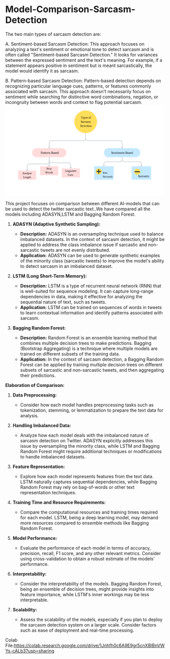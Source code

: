 # Model-Comparison-Sarcasm-Detection
The two main types of sarcasm detection are:

A. Sentiment-based Sarcasm Detection: This approach focuses on analyzing a text's sentiment or emotional tone to detect sarcasm and is often called "Sentiment-based Sarcasm Detection." It looks for variances between the expressed sentiment and the text's meaning. For example, if a statement appears positive in sentiment but is meant sarcastically, the model would identify it as sarcasm.

B. Pattern-based Sarcasm Detection: Pattern-based detection depends on recognizing particular language cues, patterns, or features commonly associated with sarcasm. This approach doesn't necessarily focus on sentiment while searching for distinctive word combinations, negation, or incongruity between words and context to flag potential sarcasm.
![Sarcasm-Detection](Images/1.png)


This project focuses on comparison between different AI-models that can be used to detect the twitter sarcastic text..We have compared all the models including ADASYN,LSTM and Bagging Random Forest.



1. **ADASYN (Adaptive Synthetic Sampling):**
   - **Description:** ADASYN is an oversampling technique used to balance imbalanced datasets. In the context of sarcasm detection, it might be applied to address the class imbalance issue if sarcastic and non-sarcastic tweets are not evenly distributed.
   - **Application:** ADASYN can be used to generate synthetic examples of the minority class (sarcastic tweets) to improve the model's ability to detect sarcasm in an imbalanced dataset.

2. **LSTM (Long Short-Term Memory):**
   - **Description:** LSTM is a type of recurrent neural network (RNN) that is well-suited for sequence modeling. It can capture long-range dependencies in data, making it effective for analyzing the sequential nature of text, such as tweets.
   - **Application:** LSTM can be trained on sequences of words in tweets to learn contextual information and identify patterns associated with sarcasm.

3. **Bagging Random Forest:**
   - **Description:** Random Forest is an ensemble learning method that combines multiple decision trees to make predictions. Bagging (Bootstrap Aggregating) is a technique where multiple models are trained on different subsets of the training data.
   - **Application:** In the context of sarcasm detection, a Bagging Random Forest can be applied by training multiple decision trees on different subsets of sarcastic and non-sarcastic tweets, and then aggregating their predictions.

**Elaboration of Comparison:**

1. **Data Preprocessing:**
   - Consider how each model handles preprocessing tasks such as tokenization, stemming, or lemmatization to prepare the text data for analysis.

2. **Handling Imbalanced Data:**
   - Analyze how each model deals with the imbalanced nature of sarcasm detection on Twitter. ADASYN explicitly addresses this issue by oversampling the minority class, while LSTM and Bagging Random Forest might require additional techniques or modifications to handle imbalanced datasets.

3. **Feature Representation:**
   - Explore how each model represents features from the text data. LSTM naturally captures sequential dependencies, while Bagging Random Forest may rely on bag-of-words or other text representation techniques.

4. **Training Time and Resource Requirements:**
   - Compare the computational resources and training times required for each model. LSTM, being a deep learning model, may demand more resources compared to ensemble methods like Bagging Random Forest.

5. **Model Performance:**
   - Evaluate the performance of each model in terms of accuracy, precision, recall, F1 score, and any other relevant metrics. Consider using cross-validation to obtain a robust estimate of the models' performance.

6. **Interpretability:**
   - Consider the interpretability of the models. Bagging Random Forest, being an ensemble of decision trees, might provide insights into feature importance, while LSTM's inner workings may be less interpretable.

7. **Scalability:**
   - Assess the scalability of the models, especially if you plan to deploy the sarcasm detection system on a larger scale. Consider factors such as ease of deployment and real-time processing.

Colab File:https://colab.research.google.com/drive/1Jnhfh0c6A9E9gr5cnXBlBnVWYs-cALb3?usp=sharing
